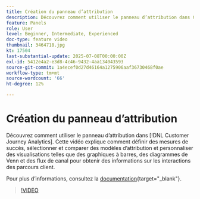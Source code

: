 ```yaml
---
title: Création du panneau d’attribution
description: Découvrez comment utiliser le panneau d’attribution dans Customer Journey Analytics.
feature: Panels
role: User
level: Beginner, Intermediate, Experienced
doc-type: feature video
thumbnail: 3464718.jpg
kt: 17504
last-substantial-update: 2025-07-08T00:00:00Z
exl-id: 5412e4a2-e3d8-4c46-9432-4aa134043593
source-git-commit: 1a4ecef0d27d46164a1275906aaf36730468f0ae
workflow-type: tm+mt
source-wordcount: '66'
ht-degree: 12%

---
```


# Création du panneau d’attribution

Découvrez comment utiliser le panneau d’attribution dans [!DNL Customer Journey Analytics]. Cette vidéo explique comment définir des mesures de succès, sélectionner et comparer des modèles d’attribution et personnaliser des visualisations telles que des graphiques à barres, des diagrammes de Venn et des flux de canal pour obtenir des informations sur les interactions des parcours client.

Pour plus dʼinformations, consultez la [documentation](https://experienceleague.adobe.com/fr/docs/analytics-platform/using/cja-workspace/panels/attribution){target="_blank"}.

>[!VIDEO](https://video.tv.adobe.com/v/3464724/?captions=fre_fr&learn=on)
